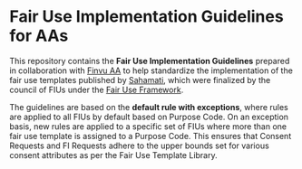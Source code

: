 # Fair Use Implementation Guidelines for AAs

This repository contains the **Fair Use Implementation Guidelines** prepared in collaboration with [Finvu AA](https://finvu.in/) to help standardize the implementation of the fair use templates published by [Sahamati](https://sahamati.org.in/aa-fair-use-template-library/), which were finalized by the council of FIUs under the [Fair Use Framework](https://sahamati.org.in/aa-fair-use-committee/).

The guidelines are based on the **default rule with exceptions**, where rules are applied to all FIUs by default based on Purpose Code. On an exception basis, new rules are applied to a specific set of FIUs where more than one fair use template is assigned to a Purpose Code. This ensures that Consent Requests and FI Requests adhere to the upper bounds set for various consent attributes as per the Fair Use Template Library.
